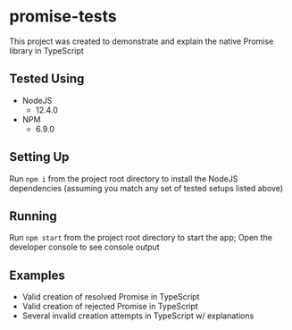 # promise-tests

This project was created to demonstrate and explain the native Promise library in TypeScript

## Tested Using

* NodeJS
  * 12.4.0
* NPM
  * 6.9.0

## Setting Up

Run `npm i` from the project root directory to install the NodeJS dependencies (assuming you match any set of tested setups listed above)

## Running

Run `npm start` from the project root directory to start the app; Open the developer console to see console output

## Examples

* Valid creation of resolved Promise in TypeScript
* Valid creation of rejected Promise in TypeScript
* Several invalid creation attempts in TypeScript w/ explanations
